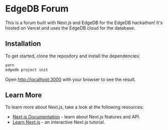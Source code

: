 # EdgeDB Forum

This is a forum built with Next.js and EdgeDB for the EdgeDB hackathon!
It's hosted on Vercel and uses the EdgeDB cloud for the database.

## Installation

To get started, clone the repository and install the dependencies:

```bash
yarn
edgedb project init
```

Open [http://localhost:3000](http://localhost:3000) with your browser to see the result.

## Learn More

To learn more about Next.js, take a look at the following resources:

- [Next.js Documentation](https://nextjs.org/docs) - learn about Next.js features and API.
- [Learn Next.js](https://nextjs.org/learn) - an interactive Next.js tutorial.

